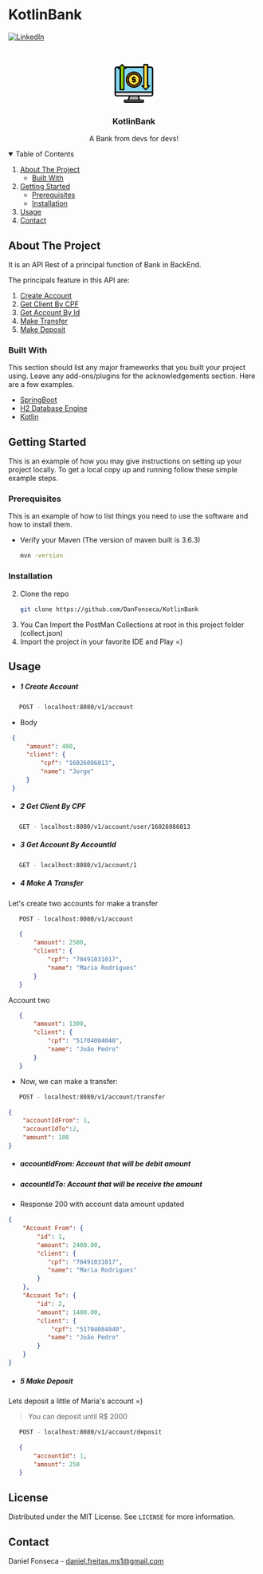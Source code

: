 # KotlinBank



[![LinkedIn][linkedin-shield]][linkedin-url]

<!-- PROJECT LOGO -->
<br />
<p align="center">
  <a href="https://github.com/othneildrew/Best-README-Template">
    <img src="images/logo.png" alt="Logo" width="80" height="80">
 </a>

  <h3 align="center">KotlinBank</h3>

<p align="center">
    A Bank from devs for devs!
</p>



<!-- TABLE OF CONTENTS -->
<details open="open">
  <summary>Table of Contents</summary>
  <ol>
    <li>
      <a href="#about-the-project">About The Project</a>
      <ul>
        <li><a href="#built-with">Built With</a></li>
      </ul>
    </li>
    <li>
      <a href="#getting-started">Getting Started</a>
      <ul>
        <li><a href="#prerequisites">Prerequisites</a></li>
        <li><a href="#installation">Installation</a></li>
      </ul>
    </li>
    <li><a href="#usage">Usage</a></li>
    <li><a href="#contact">Contact</a></li>
  </ol>
</details>



<!-- ABOUT THE PROJECT -->
## About The Project
It is an API Rest of a principal function of Bank in BackEnd.

The principals feature in this API are:

<ol>
<li><a href="#1-create-account">Create Account</a></li>
<li><a href="#2-get-client-by-cpf">Get Client By CPF</a></li> 
<li><a href="#3-get-account-by-accountid">Get Account By Id</a></li>
<li><a href="#4-make-transfer">Make Transfer</a></li>
<li><a href="#5-make-depois">Make Deposit</a></li>
</ol>



### Built With

This section should list any major frameworks that you built your project using. Leave any add-ons/plugins for the acknowledgements section. Here are a few examples.
* [SpringBoot](https://spring.io/projects/spring-boot)
* [H2 Database Engine](https://www.h2database.com/html/main.html)
* [Kotlin](https://kotlinlang.org/docs/reference/)



<!-- GETTING STARTED -->
## Getting Started

This is an example of how you may give instructions on setting up your project locally.
To get a local copy up and running follow these simple example steps.

### Prerequisites

This is an example of how to list things you need to use the software and how to install them.
* Verify your Maven (The version of maven built is 3.6.3)
  ```sh
  mvn -version
  ```

### Installation


2. Clone the repo
   ```sh
   git clone https://github.com/DanFonseca/KotlinBank
   ```
4. You Can Import the PostMan Collections at root in this project folder (collect.json)
3. Import the project in your favorite IDE and Play =)

<!-- USAGE EXAMPLES -->
## Usage

* ##### 1 Create Account

```sh
   POST - localhost:8080/v1/account
   ```
* Body

 ```json
  {
      "amount": 400,
      "client": {
          "cpf": "16026086013",
          "name": "Jorge"
      }
  }
```
  
  * ##### 2 Get Client By CPF
```sh
   GET - localhost:8080/v1/account/user/16026086013
   ```


* ##### 3 Get Account By AccountId
```sh
   GET - localhost:8080/v1/account/1
   ```

* ##### 4 Make A Transfer

Let's create two accounts for make a transfer

```sh
   POST - localhost:8080/v1/account
   ```
```json
   {
       "amount": 2500,
       "client": {
           "cpf": "70491031017",
           "name": "Maria Rodrigues"
       }
   }
   ```
Account two
```json
   {
       "amount": 1300,
       "client": {
           "cpf": "51704084040",
           "name": "João Pedro"
       }
   }
   ```

- Now, we can make a transfer:

```sh
   POST - localhost:8080/v1/account/transfer
   ```
```json
{
    "accountIdFrom": 1,
    "accountIdTo":2,
    "amount": 100
}
   ```
- ##### accountIdFrom: Account that will be debit amount
- ##### accountIdTo: Account that will be receive the amount

- Response 200 with account data amount updated

```json
{
    "Account From": {
        "id": 1,
        "amount": 2400.00,
        "client": {
           "cpf": "70491031017",
           "name": "Maria Rodrigues"
        }
    },
    "Account To": {
        "id": 2,
        "amount": 1400.00,
        "client": {
            "cpf": "51704084040",
           "name": "João Pedro"
        }
    }
}
   ```

* ##### 5 Make Deposit
Lets deposit a little of Maria's account  =)
 > You can deposit until R$ 2000
```sh
   POST - localhost:8080/v1/account/deposit
   ```
```json
   {
       "accountId": 1,
       "amount": 250
   }
   ```

<!-- LICENSE -->
## License

Distributed under the MIT License. See `LICENSE` for more information.



<!-- CONTACT -->
## Contact

Daniel Fonseca  - daniel.freitas.ms1@gmail.com


<!-- MARKDOWN LINKS & IMAGES -->
<!-- https://www.markdownguide.org/basic-syntax/#reference-style-links -->
[stars-shield]: https://img.shields.io/github/stars/othneildrew/Best-README-Template.svg?style=for-the-badge
[stars-url]: https://github.com/othneildrew/Best-README-Template/stargazers
[linkedin-shield]: https://img.shields.io/badge/-LinkedIn-black.svg?style=for-the-badge&logo=linkedin&colorB=555
[linkedin-url]:https://www.linkedin.com/in/%F0%9F%91%A8%F0%9F%8F%BD%E2%80%8D%F0%9F%92%BB-daniel-freitas-28666a134/